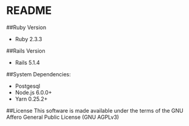 # README

##Ruby Version
* Ruby 2.3.3

##Rails Version
* Rails 5.1.4

##System Dependencies: 
* Postgesql
* Node.js 6.0.0+
* Yarn 0.25.2+

##License
This software is made available under the terms of the GNU Affero General Public License (GNU AGPLv3)


